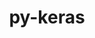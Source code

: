 ---
title: "py-keras"
layout: cache
categories: [package, develop-2024-09-22]
meta: {"versions": ["2.14.0", "3.4.1", "3.5.0"], "compilers": ["apple-clang@=15.0.0", "gcc@=11.4.0"], "oss": ["ubuntu22.04", "ventura"], "platforms": ["darwin", "linux"], "targets": ["aarch64", "x86_64_v3"], "stacks": ["ml-darwin-aarch64-mps", "ml-linux-x86_64-cpu", "ml-linux-x86_64-cuda", "ml-linux-x86_64-rocm", "root"], "num_specs": 10, "num_specs_by_stack": {"root": 10, "ml-darwin-aarch64-mps": 1, "ml-linux-x86_64-cpu": 4, "ml-linux-x86_64-cuda": 4, "ml-linux-x86_64-rocm": 1}}
spec_details: [{"hash": "cwpvrjhguhyg4n5x5bg3rrm3b2aee7qm", "compiler": "apple-clang@=15.0.0", "versions": ["3.5.0"], "os": "ventura", "platform": "darwin", "target": "aarch64", "variants": ["backend=torch", "build_system=python_pip"], "stacks": ["root", "ml-darwin-aarch64-mps"], "size": "-", "tarball": "https://binaries.spack.io/releases/develop-2024-09-22/build_cache/darwin-ventura-aarch64/apple-clang-15.0.0/py-keras-3.5.0/darwin-ventura-aarch64-apple-clang-15.0.0-py-keras-3.5.0-cwpvrjhguhyg4n5x5bg3rrm3b2aee7qm.spack"}, {"hash": "s3nsqeuxhydmsdrvptnoatxvjsohqnru", "compiler": "gcc@=11.4.0", "versions": ["2.14.0"], "os": "ubuntu22.04", "platform": "linux", "target": "x86_64_v3", "variants": ["build_system=python_pip"], "stacks": ["root", "ml-linux-x86_64-cpu"], "size": "-", "tarball": "https://binaries.spack.io/releases/develop-2024-09-22/build_cache/linux-ubuntu22.04-x86_64_v3/gcc-11.4.0/py-keras-2.14.0/linux-ubuntu22.04-x86_64_v3-gcc-11.4.0-py-keras-2.14.0-s3nsqeuxhydmsdrvptnoatxvjsohqnru.spack"}, {"hash": "kc6eenl2hvvhq3rrs5guflsfwu3wlu3x", "compiler": "gcc@=11.4.0", "versions": ["3.4.1"], "os": "ubuntu22.04", "platform": "linux", "target": "x86_64_v3", "variants": ["backend=tensorflow", "build_system=python_pip"], "stacks": ["root", "ml-linux-x86_64-cuda"], "size": "-", "tarball": "https://binaries.spack.io/releases/develop-2024-09-22/build_cache/linux-ubuntu22.04-x86_64_v3/gcc-11.4.0/py-keras-3.4.1/linux-ubuntu22.04-x86_64_v3-gcc-11.4.0-py-keras-3.4.1-kc6eenl2hvvhq3rrs5guflsfwu3wlu3x.spack"}, {"hash": "22r4qiwyiqm6odb3qcrtp2gqjuwa6qil", "compiler": "gcc@=11.4.0", "versions": ["3.4.1"], "os": "ubuntu22.04", "platform": "linux", "target": "x86_64_v3", "variants": ["backend=tensorflow", "build_system=python_pip"], "stacks": ["root", "ml-linux-x86_64-rocm"], "size": "-", "tarball": "https://binaries.spack.io/releases/develop-2024-09-22/build_cache/linux-ubuntu22.04-x86_64_v3/gcc-11.4.0/py-keras-3.4.1/linux-ubuntu22.04-x86_64_v3-gcc-11.4.0-py-keras-3.4.1-22r4qiwyiqm6odb3qcrtp2gqjuwa6qil.spack"}, {"hash": "vr5t3yvdvxvzl3iobbpirva2ljdhitzy", "compiler": "gcc@=11.4.0", "versions": ["3.4.1"], "os": "ubuntu22.04", "platform": "linux", "target": "x86_64_v3", "variants": ["backend=tensorflow", "build_system=python_pip"], "stacks": ["root", "ml-linux-x86_64-cpu"], "size": "-", "tarball": "https://binaries.spack.io/releases/develop-2024-09-22/build_cache/linux-ubuntu22.04-x86_64_v3/gcc-11.4.0/py-keras-3.4.1/linux-ubuntu22.04-x86_64_v3-gcc-11.4.0-py-keras-3.4.1-vr5t3yvdvxvzl3iobbpirva2ljdhitzy.spack"}, {"hash": "5zbhrpoe5ujwj6gui2tvg35n6ugbj6ku", "compiler": "gcc@=11.4.0", "versions": ["3.5.0"], "os": "ubuntu22.04", "platform": "linux", "target": "x86_64_v3", "variants": ["backend=jax", "build_system=python_pip"], "stacks": ["root", "ml-linux-x86_64-cuda"], "size": "-", "tarball": "https://binaries.spack.io/releases/develop-2024-09-22/build_cache/linux-ubuntu22.04-x86_64_v3/gcc-11.4.0/py-keras-3.5.0/linux-ubuntu22.04-x86_64_v3-gcc-11.4.0-py-keras-3.5.0-5zbhrpoe5ujwj6gui2tvg35n6ugbj6ku.spack"}, {"hash": "swpqvtf7l5pjfbelmrklm7i2gbx5tyzy", "compiler": "gcc@=11.4.0", "versions": ["2.14.0"], "os": "ubuntu22.04", "platform": "linux", "target": "x86_64_v3", "variants": ["build_system=python_pip"], "stacks": ["root", "ml-linux-x86_64-cuda"], "size": "-", "tarball": "https://binaries.spack.io/releases/develop-2024-09-22/build_cache/linux-ubuntu22.04-x86_64_v3/gcc-11.4.0/py-keras-2.14.0/linux-ubuntu22.04-x86_64_v3-gcc-11.4.0-py-keras-2.14.0-swpqvtf7l5pjfbelmrklm7i2gbx5tyzy.spack"}, {"hash": "tj42ey4tlv4t6ojdwmt2asyydivgocxn", "compiler": "gcc@=11.4.0", "versions": ["3.5.0"], "os": "ubuntu22.04", "platform": "linux", "target": "x86_64_v3", "variants": ["backend=torch", "build_system=python_pip"], "stacks": ["root", "ml-linux-x86_64-cuda"], "size": "-", "tarball": "https://binaries.spack.io/releases/develop-2024-09-22/build_cache/linux-ubuntu22.04-x86_64_v3/gcc-11.4.0/py-keras-3.5.0/linux-ubuntu22.04-x86_64_v3-gcc-11.4.0-py-keras-3.5.0-tj42ey4tlv4t6ojdwmt2asyydivgocxn.spack"}, {"hash": "ykjnuvw7jnd6ov2l7e2vg5lo2kjwd27c", "compiler": "gcc@=11.4.0", "versions": ["3.5.0"], "os": "ubuntu22.04", "platform": "linux", "target": "x86_64_v3", "variants": ["backend=torch", "build_system=python_pip"], "stacks": ["root", "ml-linux-x86_64-cpu"], "size": "-", "tarball": "https://binaries.spack.io/releases/develop-2024-09-22/build_cache/linux-ubuntu22.04-x86_64_v3/gcc-11.4.0/py-keras-3.5.0/linux-ubuntu22.04-x86_64_v3-gcc-11.4.0-py-keras-3.5.0-ykjnuvw7jnd6ov2l7e2vg5lo2kjwd27c.spack"}, {"hash": "yphwzzvqo4g73j3mn3nirk52qrfegy5i", "compiler": "gcc@=11.4.0", "versions": ["3.5.0"], "os": "ubuntu22.04", "platform": "linux", "target": "x86_64_v3", "variants": ["backend=jax", "build_system=python_pip"], "stacks": ["root", "ml-linux-x86_64-cpu"], "size": "-", "tarball": "https://binaries.spack.io/releases/develop-2024-09-22/build_cache/linux-ubuntu22.04-x86_64_v3/gcc-11.4.0/py-keras-3.5.0/linux-ubuntu22.04-x86_64_v3-gcc-11.4.0-py-keras-3.5.0-yphwzzvqo4g73j3mn3nirk52qrfegy5i.spack"}]
---